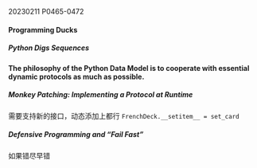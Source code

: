 20230211    P0465-0472
#### Programming Ducks

##### Python Digs Sequences

**The philosophy of the Python Data Model is to cooperate with essential dynamic protocols as much as possible.**

##### Monkey Patching: Implementing a Protocol at Runtime
需要支持新的接口，动态添加上都行
`FrenchDeck.__setitem__ = set_card`

##### Defensive Programming and “Fail Fast”
如果错尽早错
